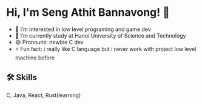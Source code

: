 # Hi, I'm Seng Athit Bannavong! 👋
- 👀 I’m interested in low level programing and game dev
- 🌱 I’m currently study at Hanoi University of Science and Technology 
- 😄 Pronouns: newbie C dev
- ⚡ Fun fact: i really like C language but i never work with project low level machine before
## 🛠 Skills
C, Java, React, Rust(learning)

<!---
SengathitBannavong/SengathitBannavong is a ✨ special ✨ repository because its `README.md` (this file) appears on your GitHub profile.
You can click the Preview link to take a look at your changes.
--->
